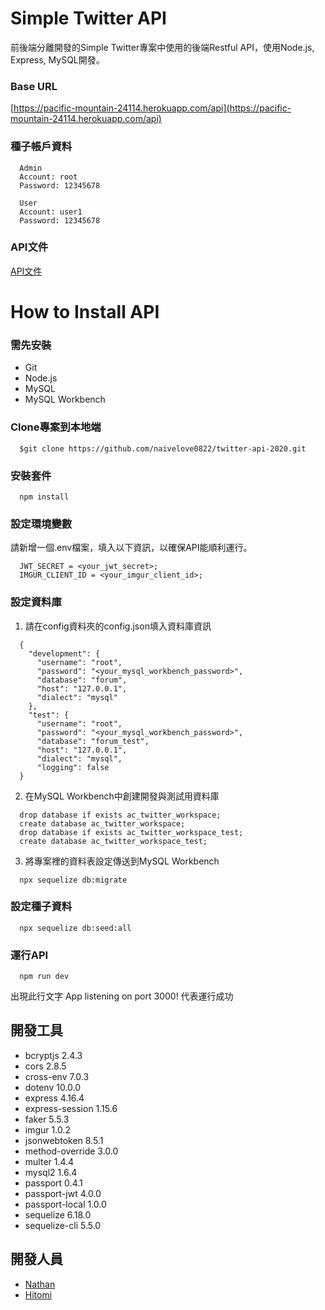 # Simple Twitter API

前後端分離開發的Simple Twitter專案中使用的後端Restful API，使用Node.js, Express, MySQL開發。 

### Base URL

[https://pacific-mountain-24114.herokuapp.com/api](https://pacific-mountain-24114.herokuapp.com/api)


### 種子帳戶資料
```
  Admin
  Account: root
  Password: 12345678

  User
  Account: user1
  Password: 12345678
```
### API文件

  [API文件](https://flashy-chimpanzee-c1f.notion.site/Twitter-API-fd9fb9a86e074eb8b714f14c2749a971)

# How to Install API

### 需先安裝

* Git
* Node.js
* MySQL
* MySQL Workbench

### Clone專案到本地端
```
  $git clone https://github.com/naivelove0822/twitter-api-2020.git
```

### 安裝套件
```
  npm install
```

### 設定環境變數
請新增一個.env檔案，填入以下資訊，以確保API能順利運行。
```
  JWT_SECRET = <your_jwt_secret>;
  IMGUR_CLIENT_ID = <your_imgur_client_id>;
```

### 設定資料庫
1. 請在config資料夾的config.json填入資料庫資訊
```
  {
    "development": {
      "username": "root",
      "password": "<your_mysql_workbench_password>",
      "database": "forum",
      "host": "127.0.0.1",
      "dialect": "mysql"
    },
    "test": {
      "username": "root",
      "password": "<your_mysql_workbench_password>",
      "database": "forum_test",
      "host": "127.0.0.1",
      "dialect": "mysql",
      "logging": false
  }
```

2. 在MySQL Workbench中創建開發與測試用資料庫
```
  drop database if exists ac_twitter_workspace;
  create database ac_twitter_workspace;
  drop database if exists ac_twitter_workspace_test;
  create database ac_twitter_workspace_test;
```

3. 將專案裡的資料表設定傳送到MySQL Workbench
```
  npx sequelize db:migrate
```

### 設定種子資料
```
  npx sequelize db:seed:all
```
### 運行API
```
  npm run dev
```
出現此行文字 App listening on port 3000! 
代表運行成功

## 開發工具

* bcryptjs 2.4.3
* cors 2.8.5
* cross-env 7.0.3
* dotenv 10.0.0
* express 4.16.4
* express-session 1.15.6
* faker 5.5.3
* imgur 1.0.2
* jsonwebtoken 8.5.1
* method-override 3.0.0
* multer 1.4.4
* mysql2 1.6.4
* passport 0.4.1
* passport-jwt 4.0.0
* passport-local 1.0.0
* sequelize 6.18.0
* sequelize-cli 5.5.0

## 開發人員

* [Nathan](https://github.com/naivelove0822)
* [Hitomi](https://github.com/HitomiHuang)